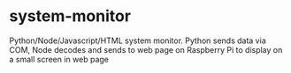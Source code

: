 # system-monitor
Python/Node/Javascript/HTML system monitor. Python sends data via COM, Node decodes and sends to web page on Raspberry Pi to display on a small screen in web page
